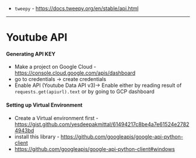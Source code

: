 - `tweepy` - https://docs.tweepy.org/en/stable/api.html

---
# Youtube API
#### Generating API KEY
- Make a project on Google Cloud - https://console.cloud.google.com/apis/dashboard
- go to credentials -> create credentials
- Enable API (Youtube Data API v3)-> Enable either by reading result of `requests.get(apiurl).text` or by going to GCP dashboard

#### Setting up Virtual Environment
- Create a Virtual environment first - https://gist.github.com/yesdeepakmittal/61494217c8be4a7e61524e27824943bd
- install this library - https://github.com/googleapis/google-api-python-client
- https://github.com/googleapis/google-api-python-client#windows 

